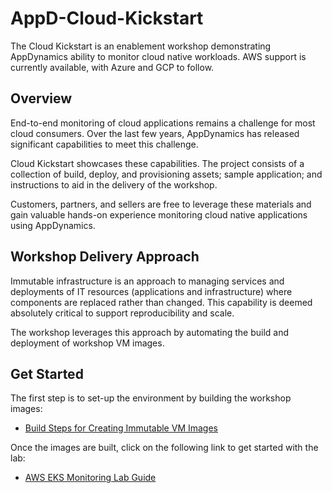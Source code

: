# AppD-Cloud-Kickstart

The Cloud Kickstart is an enablement workshop demonstrating AppDynamics ability to monitor cloud native workloads. AWS support is currently available, with Azure and GCP to follow.

## Overview

End-to-end monitoring of cloud applications remains a challenge for most cloud consumers. Over the last few years, AppDynamics has released significant capabilities to meet this challenge.

Cloud Kickstart showcases these capabilities. The project consists of a collection of build, deploy, and provisioning assets; sample application; and instructions to aid in the delivery of the workshop.

Customers, partners, and sellers are free to leverage these materials and gain valuable hands-on experience monitoring cloud native applications using AppDynamics.

## Workshop Delivery Approach

Immutable infrastructure is an approach to managing services and deployments of IT resources (applications and infrastructure) where components are replaced rather than changed. This capability is deemed absolutely critical to support reproducibility and scale.

The workshop leverages this approach by automating the build and deployment of workshop VM images.

## Get Started

The first step is to set-up the environment by building the workshop images:

-	[Build Steps for Creating Immutable VM Images](BUILD_STEPS_FOR_CREATING_IMMUTABLE_VM_IMAGES.md)

Once the images are built, click on the following link to get started with the lab:

-	[AWS EKS Monitoring Lab Guide](workshops/aws/eks-monitoring-lab/aws-eks-monitoring.md)
